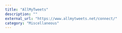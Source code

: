 ```yaml
---
title: "AllMyTweets"
description: ""
external_url: "https://www.allmytweets.net/connect/"
category: "Miscellaneous"
---
```

